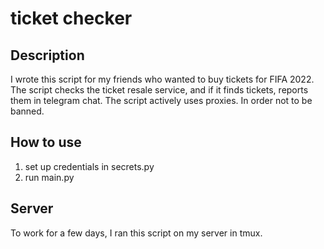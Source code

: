 # ticket checker
## Description
I wrote this script for my friends who wanted to buy tickets for FIFA 2022. The script checks the ticket resale service, and if it finds tickets, reports them in telegram chat. The script actively uses proxies. In order not to be banned.

## How to use
1) set up credentials in secrets.py
2) run main.py

## Server
To work for a few days, I ran this script on my server in tmux.